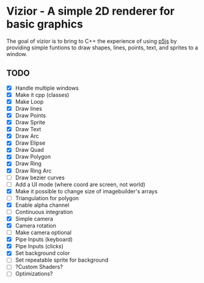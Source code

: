 # Vizior - A simple 2D renderer for basic graphics

The goal of vizior is to bring to C++ the experience of using [p5js](https://p5js.org/) by providing simple funtions to draw shapes, lines, points, text, and sprites to a window.

## TODO

 - [x] Handle multiple windows
 - [x] Make it cpp  (classes)
 - [x] Make Loop
 - [x] Draw lines
 - [x] Draw Points
 - [x] Draw Sprite
 - [x] Draw Text
 - [x] Draw Arc
 - [x] Draw Elipse
 - [x] Draw Quad
 - [x] Draw Polygon
 - [x] Draw Ring
 - [x] Draw Ring Arc
 - [ ] Draw bezier curves
 - [ ] Add a UI mode (where coord are screen, not world)
 - [x] Make it possible to change size of imagebuilder's arrays
 - [ ] Triangulation for polygon
 - [x] Enable alpha channel
 - [ ] Continuous integration
 - [x] Simple camera
 - [x] Camera rotation
 - [ ] Make camera optional
 - [x] Pipe Inputs (keyboard)
 - [x] Pipe Inputs (clicks)
 - [x] Set background color
 - [ ] Set repeatable sprite for background
 - [ ] ?Custom Shaders?
 - [ ] Optimizations?